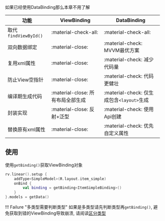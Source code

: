 如果已经使用DataBinding那么本章不用了解

| 功能                 | ViewBinding                       | DataBinding                               |
| -------------------- | --------------------------------- | ----------------------------------------- |
| 取代`findViewById()` | :material-check-all:              | :material-check-all:                      |
| 双向数据绑定         | :material-close:                  | :material-check: MVVM最优方案             |
| 复用xml属性          | :material-close:                  | :material-check: 减少代码量               |
| 防止View空指针       | :material-close:                  | :material-check: 代码更健壮               |
| 编译期生成代码       | :material-close: 所有布局全部生成 | :material-check: 仅生成包含`<layout>`生成 |
| 封装实现             | :material-close: 反射+泛型        | :material-check: 使用Api创建          |
| 替换原有xml属性      | :material-close:                  | :material-check: 优先自定义属性           |

## 使用

使用`getBinding()`获取ViewBinding对象

```kotlin
rv.linear().setup {
    addType<SimpleModel>(R.layout.item_simple)
    onBind {
        val binding = getBinding<ItemSimpleBinding>()
    }
}.models = getData()
```

!!! Failure "多类型需要判断类型"
    如果是多类型请先判断类型再`getBinding()`, 避免获取到错的ViewBinding导致崩溃, 请阅读[区分类型](multi-type.md#_4)

